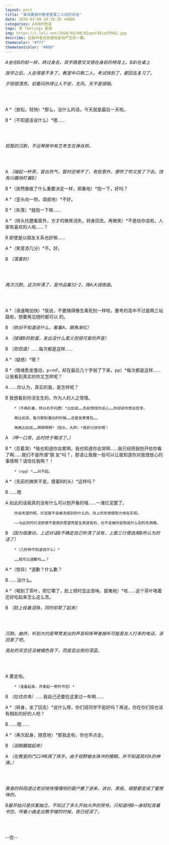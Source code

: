 ```yaml
---
layout: post
title: "某间黄昏中教室里某二人间的对话"
date: 2020-03-09 20:19:30 +0800
categories: A与B的物语
tags: 某 feelings 剧本
img: https://i.loli.net/2020/03/08/8IoqnF4EceCP9A2.jpg
describe: 在脑中毫无依据地妄自产生的一幕。
themecolor: "#fff"
themetextcolor: "#000"
---
```




*A坐在B的前一排，转过身去，双手随意交叉搭在身前的椅背上。B趴在桌上*

*放学之后，人走得差不多了，教室中只剩二人。考试快到了，都回去复习了。*

*夕阳很漂亮，初夏闷热得让人不安，无风。天不是很暗。*

<br><br>



A		*（放松，轻快）*那么，没什么的话，今天就是最后一天啦。

B		*（不知道该说什么）*嗯……

<br><br>

*短暂的沉默，不远琴房中有艺考生在弹肖邦。*

<br><br>

A		*（端起一杯茶，冒出热气，暂时还喝不了，有些意外，便吹了吹又放了下去。饶有兴趣地盯着B）*

B		*（突然像做了什么重要决定一样，郑重地）*抱一下，好吗？

A		*（歪头向一侧，调皮地）*不好。

B		*（失落）*就抱一下嘛……

A		*（转头托腮看窗外，方才的微笑消失，转身回去，再微笑）*不是给你说啦，人家有喜欢的人啦……？

B		即使是以朋友关系也好嘛……

A		*（笑意添几分）*不。好。

B		*（落寞的）*

<br><br>

*再次沉默。这次听清了，是作品集32-2，降A大调夜曲。*

<br><br>

A		*（语速略加快）*我说，不要搞得像生离死别一样啦，要考的高中不过是两三站路啦，想要再见随时都可以			的。

B		*（依旧不知道说什么，看着A，眼角渐红）*

A		*（揉揉B的脸蛋，发出没什么意义但很可爱的声音）*

B		*（抱怨道）*……每次都是这样……

A		*（疑惑）*嗯？

B		*（情绪愈发激动，p<mf，却在最后几个字弱了下来，pp）*每次都是这样……让我看到真实的你又怎样呢？

A		……你认为，真实的我，是怎样呢？

B		我想看到你活生生的，作为人的人之常情。

  		*（不再趴着，转以右手托腮）*比如说……先前想找你谈心……你却说你想谈哲学。

  		再比如说，每次聊到激动的时候……总是发表情包……

  		再再比如说……啊啊啊啊*（抱头，大声）*我好讨厌你啊！

A		*（呷一口茶，此时终于略凉了。）*

B		*（忍着哭）*我也知道你会累啊，我也知道你会哭啊……我已经把我刨开给你看了啊……我们不是所谓“朋	友”吗？，那请让我做一些可以让我知道你对我很放心的事情啊？请信任我啊？！

  		*（>pp）*……对不起。

A		*（先前的微笑不变，摸着B的头）*这样吗？

B		……嗯

A		如此的话我真的没有什么可以刨开看的哦……一滩烂泥罢了。

   		你会失望的呢。烂泥是不会被洗成别的什么的。向上的东西很努力地在实现。

  		——与此同时烂泥即使不是我的愿望而是生来就有的，也不会被你安慰成什么别的东西哦。

B		*（因为很激动，上述对话B不确定自己听清了没有，上面三行便选用B所认为的话了）*

  		*（几秒钟不知道说什么）*

  		……我可以道歉吗……？

A		*（惊异）*道歉？什么歉？

B  		……没什么。

A		*（喝到了茶叶，把它嚼了，脸上顿时显出苦味。鄙夷地）*哇……这个茶叶喝着还好吃起来怎么这么苦。

B		*（脸上挂着泪珠，同时却笑了起来）*

<br><br>

*沉默。曲终，听到大约是琴凳发出的声音和练琴者接听可能是友人打来的电话，该回家了吧。*

*高处的天空还没被橘色吞下，而是显出夜的深蓝。*

<br><br>

A		要走啦。

  		*（准备起身，并拿起一旁的书包）*

B		*（拉住衣角）*……我自己还要在这里过一年啊……

A		*（转身，坐了回去）*说什么呀，你们班同学不挺好吗？再说，你在你们班也该有相处的好的人吧？

B		……嗯……

A		*（再次起身，随意地）*那我走啦，你也早点走。

B		*（泪眼朦胧起来）*

A		*（在教室的门口冲B挥了挥手。由于视野被水珠冲的模糊，并不知道其时A的神情。）*

<br><br>

*黄昏的斜阳透过老旧吱吱嘎嘎响的窗户撒了进来，讲台、黑板、墙壁都变成了蜜柑味的。*

*B最开始只是伏案抽泣，不知过了多久开始大声的哭号。只知道待B一身轻松背着书包、哼着小曲走出教学楼的时候，夜已经深了。*



<br><br>



--完--